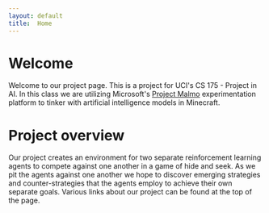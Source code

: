 ```yaml
---
layout: default
title:  Home
---
```


# Welcome 
Welcome to our project page. This is a project for UCI's CS 175 - Project in AI. In this class we are utilizing Microsoft's [Project Malmo](https://www.microsoft.com/en-us/research/project/project-malmo/) experimentation platform to tinker with artificial intelligence models in Minecraft.


# Project overview
Our project creates an environment for two separate reinforcement learning agents to compete against one another in a game of hide and seek. As we pit the agents against one another we hope to discover emerging strategies and counter-strategies that the agents employ to achieve their own separate goals. Various links about our project can be found at the top of the page.
